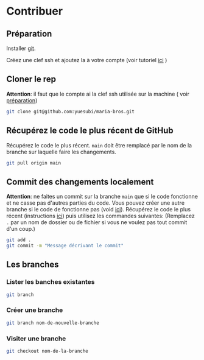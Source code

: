 # Contribuer


## Préparation
Installer [git](https://git-scm.com/).

Créez une clef ssh et ajoutez la à votre compte (voir tutoriel
[ici](https://docs.github.com/fr/authentication/connecting-to-github-with-ssh/generating-a-new-ssh-key-and-adding-it-to-the-ssh-agent)
)

## Cloner le rep
**Attention**: il faut que le compte ai la clef ssh utilisée sur la machine (
voir [préparation](#préparation))
```bash
git clone git@github.com:yuesubi/maria-bros.git
```

## Récupérez le code le plus récent de GitHub
Récupérez le code le plus récent. `main` doit être remplacé par le nom de la
branche sur laquelle faire les changements.
```bash
git pull origin main
```

## Commit des changements localement
**Attention**: ne faites un commit sur la branche `main` que si le code
fonctionne et ne casse pas d'autres parties du code. Vous pouvez créer une
autre branche si le code de fonctionne pas (void [ici](#les-branches)).
Récupérez le code le plus récent (instructions
[ici](#récupérez-le-code-le-plus-récent-de-github)) puis utilisez les commandes
suivantes:
(Remplacez `.` par un nom de dossier ou de fichier si vous ne voulez pas tout
commit d'un coup.)
```bash
git add .
git commit -m "Message décrivant le commit"
```

## Les branches

### Lister les banches existantes
```bash
git branch
```

### Créer une branche
```bash
git branch nom-de-nouvelle-branche
```

### Visiter une branche
```bash
git checkout nom-de-la-branche
```